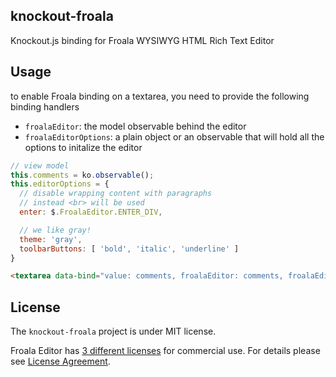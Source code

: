 ## knockout-froala

Knockout.js binding for Froala WYSIWYG HTML Rich Text Editor

## Usage

to enable Froala binding on a textarea, you need to provide the following binding handlers 

* `froalaEditor`: the model observable behind the editor
* `froalaEditorOptions`: a plain object or an observable that will hold all the options to initalize the editor

```js
// view model
this.comments = ko.observable();
this.editorOptions = {
  // disable wrapping content with paragraphs
  // instead <br> will be used
  enter: $.FroalaEditor.ENTER_DIV,

  // we like gray!
  theme: 'gray',
  toolbarButtons: [ 'bold', 'italic', 'underline' ]
}
```

```html
<textarea data-bind="value: comments, froalaEditor: comments, froalaEditorOptions: editorOptions"></textarea>
```

## License

The `knockout-froala` project is under MIT license.

Froala Editor has [3 different licenses](http://froala.com/wysiwyg-editor/pricing) for commercial use.
For details please see [License Agreement](http://froala.com/wysiwyg-editor/terms).
